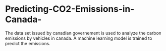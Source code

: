 # Predicting-CO2-Emissions-in-Canada-
The data set issued by canadian governement  is used to analyze the carbon emissions by vehicles in canada. A machine learning model is trained to predict the emissions.
